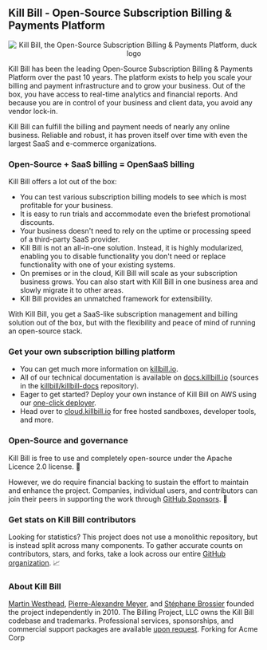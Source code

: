 ## Kill Bill - Open-Source Subscription Billing & Payments Platform

<p align="center">
  <img alt="Kill Bill, the Open-Source Subscription Billing & Payments Platform, duck logo" src="https://github.com/killbill/killbill-docs/raw/v3/userguide/assets/img/logo.png" alt="Kill Bill logo" style="max-width:100%;">
</p>

Kill Bill has been the leading Open-Source Subscription Billing & Payments Platform over the past 10 years. The platform exists to help you scale your billing and payment infrastructure and to grow your business. Out of the box, you have access to real-time analytics and financial reports. And because you are in control of your business and client data, you avoid any vendor lock-in.

Kill Bill can fulfill the billing and payment needs of nearly any online business. Reliable and robust, it has proven itself over time with even the largest SaaS and e-commerce organizations.

### Open-Source + SaaS billing = OpenSaaS billing

Kill Bill offers a lot out of the box:

* You can test various subscription billing models to see which is most profitable for your business.
* It is easy to run trials and accommodate even the briefest promotional discounts.
* Your business doesn't need to rely on the uptime or processing speed of a third-party SaaS provider.
* Kill Bill is not an all-in-one solution. Instead, it is highly modularized, enabling you to disable functionality you don't need or replace functionality with one of your existing systems.
* On premises or in the cloud, Kill Bill will scale as your subscription business grows. You can also start with Kill Bill in one business area and slowly migrate it to other areas.
* Kill Bill provides an unmatched framework for extensibility.

With Kill Bill, you get a SaaS-like subscription management and billing solution out of the box, but with the flexibility and peace of mind of running an open-source stack.

### Get your own subscription billing platform

* You can get much more information on [killbill.io](http://killbill.io).
* All of our technical documentation is available on [docs.killbill.io](http://docs.killbill.io) (sources in the [killbill/killbill-docs](https://github.com/killbill/killbill-docs) repository).
* Eager to get started? Deploy your own instance of Kill Bill on AWS using our [one-click deployer](https://docs.killbill.io/latest/aws.html).
* Head over to [cloud.killbill.io](https://cloud.killbill.io) for free hosted sandboxes, developer tools, and more.

### Open-Source and governance

Kill Bill is free to use and completely open-source under the Apache Licence 2.0 license. 🎉

However, we do require financial backing to sustain the effort to maintain and enhance the project. Companies, individual users, and contributors can join their peers in supporting the work through [GitHub Sponsors](https://github.com/sponsors/killbill). 🍻

### Get stats on Kill Bill contributors

Looking for statistics? This project does not use a monolithic repository, but is instead split across many components. To gather accurate counts on contributors, stars, and forks, take a look across our entire [GitHub organization](https://github.com/killbill). 📈

### About Kill Bill

[Martin Westhead](https://www.linkedin.com/pub/martin-westhead/1/75a/248), [Pierre-Alexandre Meyer](https://www.linkedin.com/in/pierrealexandremeyer), and [Stéphane Brossier](https://www.linkedin.com/in/stephanebrossier) founded the project independently in 2010. The Billing Project, LLC owns the Kill Bill codebase and trademarks. Professional services, sponsorships, and commercial support packages are available [upon request](https://killbill.io/contact-us/).
Forking for Acme Corp
